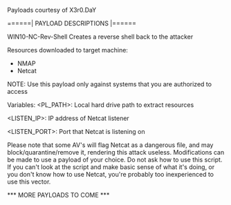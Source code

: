 Payloads courtesy of X3r0.DaY
                                                                                           
======| PAYLOAD DESCRIPTIONS |======

WIN10-NC-Rev-Shell
Creates a reverse shell back to the attacker


Resources downloaded to target machine:
- NMAP
- Netcat


NOTE: Use this payload only against systems that you are authorized to access


Variables:
<PL_PATH>: Local hard drive path to extract resources
 
<LISTEN_IP>: IP address of Netcat listener
 
<LISTEN_PORT>: Port that Netcat is listening on
 
  
Please note that some AV's will flag Netcat as a dangerous file, and may block/quarantine/remove it, rendering this attack useless. Modifications can be made to use a payload of your choice. Do not ask how to use this script. If you can't look at the script and make basic sense of what it's doing, or you don't know how to use Netcat, you're probably too inexperienced to use this vector. 
 
  
*** MORE PAYLOADS TO COME ***
